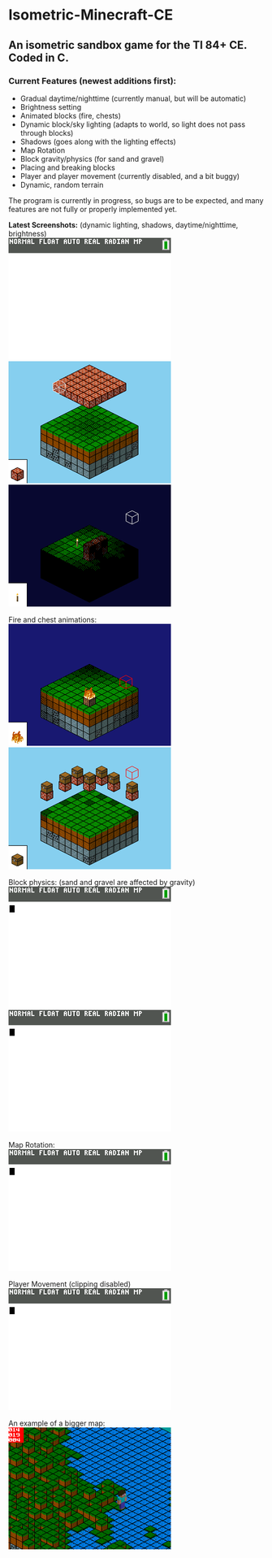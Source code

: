# Isometric-Minecraft-CE 
## An isometric sandbox game for the TI 84+ CE. Coded in C.

### Current Features (newest additions first):
* Gradual daytime/nighttime (currently manual, but will be automatic)  
* Brightness setting  
* Animated blocks (fire, chests)  
* Dynamic block/sky lighting (adapts to world, so light does not pass through blocks)  
* Shadows (goes along with the lighting effects)  
* Map Rotation  
* Block gravity/physics (for sand and gravel)  
* Placing and breaking blocks  
* Player and player movement (currently disabled, and a bit buggy)  
* Dynamic, random terrain  

The program is currently in progress, so bugs are to be expected, and many features are not fully or properly implemented yet.  

**Latest Screenshots:** (dynamic lighting, shadows, daytime/nighttime, brightness)  
![A Screenshot](https://raw.githubusercontent.com/Michael2-3B/Iso-Render/master/screenshots/render048.gif)  
![A Screenshot](https://raw.githubusercontent.com/Michael2-3B/Iso-Render/master/screenshots/render047.gif)  
![A Screenshot](https://raw.githubusercontent.com/Michael2-3B/Iso-Render/master/screenshots/render046.png)  


Fire and chest animations:  
![A Screenshot](https://raw.githubusercontent.com/Michael2-3B/Iso-Render/master/screenshots/render041.gif)  
![A Screenshot](https://raw.githubusercontent.com/Michael2-3B/Iso-Render/master/screenshots/render042.gif)  


Block physics: (sand and gravel are affected by gravity)  
![A Screenshot](https://raw.githubusercontent.com/Michael2-3B/Iso-Render/master/screenshots/render033.gif)  
![A Screenshot](https://raw.githubusercontent.com/Michael2-3B/Iso-Render/master/screenshots/render032.gif)  


Map Rotation:  
![A Screenshot](https://raw.githubusercontent.com/Michael2-3B/Iso-Render/master/screenshots/render035.gif)  


Player Movement (clipping disabled)  
![A Screenshot](https://raw.githubusercontent.com/Michael2-3B/Iso-Render/master/screenshots/render024.gif)  


An example of a bigger map:  
![A Screenshot](https://raw.githubusercontent.com/Michael2-3B/Iso-Render/master/screenshots/render028.png)  
